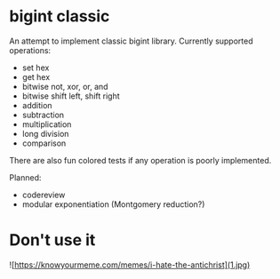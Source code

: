 # bigint classic
An attempt to implement classic bigint library.
Currently supported operations:
* set hex
* get hex
* bitwise not, xor, or, and
* bitwise shift left, shift right
* addition
* subtraction
* multiplication
* long division
* comparison

There are also fun colored tests if any operation is poorly implemented.

Planned:
* codereview
* modular exponentiation (Montgomery reduction?)

# Don't use it 
![https://knowyourmeme.com/memes/i-hate-the-antichrist](1.jpg)